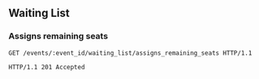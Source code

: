 ## Waiting List
### Assigns remaining seats

```http
GET /events/:event_id/waiting_list/assigns_remaining_seats HTTP/1.1
```

```http
HTTP/1.1 201 Accepted
```
